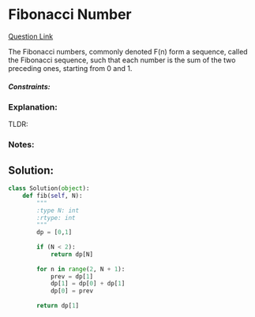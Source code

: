 # Fibonacci Number

[Question Link](https://leetcode.com/problems/fibonacci-number/)  

The Fibonacci numbers, commonly denoted F(n) form a sequence, called the Fibonacci sequence, such that each number is the sum of the two preceding ones, starting from 0 and 1.  

##### Constraints:

### Explanation:
TLDR: 

### Notes:


## Solution:
```Python
class Solution(object):
    def fib(self, N):
        """
        :type N: int
        :rtype: int
        """
        dp = [0,1]
        
        if (N < 2):
            return dp[N]
        
        for n in range(2, N + 1):
            prev = dp[1]
            dp[1] = dp[0] + dp[1]
            dp[0] = prev
            
        return dp[1]
        
```
